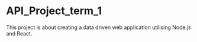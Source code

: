 # API_Project_term_1
This project is about creating a data driven web application utilising Node.js and React.
